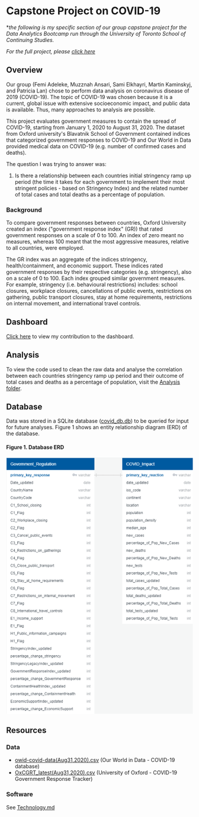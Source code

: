 # Capstone Project on COVID-19
**the following is my specific section of our group capstone project for the Data Analytics Bootcamp run through the University of Toronto School of Continuing Studies.*

*For the full project, please [click here](https://github.com/pmmfs)*

## Overview
Our group (Femi Adeleke, Muzznah Ansari, Sami Elkhayri, Martin Kaminskyj, and Patricia Lan) chose to perform data analysis on coronavirus disease of 2019 (COVID-19). The topic of COVID-19 was chosen because it is a current, global issue with extensive socioeconomic impact, and public data is available. Thus, many approaches to analysis are possible. 

This project evaluates government measures to contain the spread of COVID-19, starting from January 1, 2020 to August 31, 2020. The dataset from Oxford university's Blavatnik School of Government contained indices that categorized government responses to COVID-19 and Our World in Data provided medical data on COVID-19 (e.g. number of confirmed cases and deaths).

The question I was trying to answer was: 

1) Is there a relationship between each countries initial stringency ramp up period (the time it takes for each government to implement their most stringent policies - based on Stringency Index) and the related number of total cases and total deaths as a percentage of population.

### Background

To compare government responses between countries, Oxford University created an index ("government response index" (GR)) that rated government responses on a scale of 0 to 100. An index of zero meant no measures, whereas 100 meant that the most aggressive measures, relative to all countries, were employed.

The GR index was an aggregate of the indices stringency, health/containment, and economic support. These indices rated government responses by their respective categories (e.g. stringency), also on a scale of 0 to 100. Each index grouped similar government measures. For example, stringency (i.e. behavioural restrictions) includes: school closures, workplace closures, cancellations of public events, restrictions on gathering, public transport closures, stay at home requirements, restrictions on internal movement, and international travel controls.

## Dashboard
[Click here](https://martinkaminskyj.github.io/covid-19_capstone_project/) to view my contribution to the dashboard.
   
## Analysis
To view the code used to clean the raw data and analyse the correlation between each countries stringency ramp  up period and their outcome of total cases and deaths as a percentage of population, visit the [Analysis folder](Analysis).

## Database 
Data was stored in a SQLite database ([covid_db.db](Analysis/Resources/covid_db.db)) to be queried for input for future analyses. Figure 1 shows an entity relationship diagram (ERD) of the database.

#### Figure 1. Database ERD
![](ERD_final.png)

## Resources

### Data
- [owid-covid-data(Aug31,2020).csv](Analysis/Resources/raw/owid-covid-data(Aug31,2020).csv) (Our World in Data - COVID-19 database)
- [OxCGRT_latest(Aug31,2020).csv](Analysis/Resources/raw/OxCGRT_latest(Aug31,2020).csv) (University of Oxford - COVID-19 Government Response Tracker)

### Software
See [Technology.md](Technology.md)
